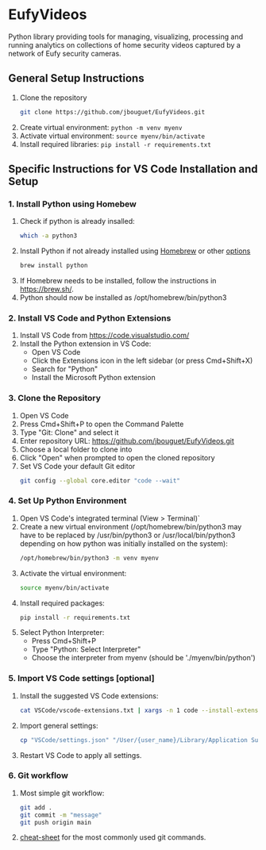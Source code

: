 # EufyVideos

Python library providing tools for managing, visualizing, processing and running
analytics on collections of home security videos captured by a network of Eufy
security cameras.

## General Setup Instructions

1. Clone the repository
   ```bash
   git clone https://github.com/jbouguet/EufyVideos.git
   ```
2. Create virtual environment: `python -m venv myenv`
3. Activate virtual environment: `source myenv/bin/activate`
4. Install required libraries: `pip install -r requirements.txt`

## Specific Instructions for VS Code Installation and Setup

### 1. Install Python using Homebew

1. Check if python is already insalled:
   ```bash
   which -a python3
   ```
2. Install Python if not already installed using [Homebrew](https://mac.install.guide/python/brew) or other [options](https://mac.install.guide/python/install)
   ```bash
   brew install python
   ```
3. If Homebrew needs to be installed, follow the instructions in https://brew.sh/.
4. Python should now be installed as /opt/homebrew/bin/python3

### 2. Install VS Code and Python Extensions
1. Install VS Code from https://code.visualstudio.com/
2. Install the Python extension in VS Code:
   - Open VS Code
   - Click the Extensions icon in the left sidebar (or press Cmd+Shift+X)
   - Search for "Python"
   - Install the Microsoft Python extension

### 3. Clone the Repository
1. Open VS Code
2. Press Cmd+Shift+P to open the Command Palette
3. Type "Git: Clone" and select it
4. Enter repository URL: https://github.com/jbouguet/EufyVideos.git
5. Choose a local folder to clone into
6. Click "Open" when prompted to open the cloned repository
7. Set VS Code your default Git editor
   ```bash
   git config --global core.editor "code --wait"
   ```

### 4. Set Up Python Environment
1. Open VS Code's integrated terminal (View > Terminal)`
2. Create a new virtual environment (/opt/homebrew/bin/python3 may have to be replaced by /usr/bin/python3 or /usr/local/bin/python3 depending on how python was initially installed on the system):
   ```bash
   /opt/homebrew/bin/python3 -m venv myenv
   ```
3. Activate the virtual environment:
   ```bash
   source myenv/bin/activate
   ```
4. Install required packages:
   ```bash
   pip install -r requirements.txt
   ```
5. Select Python Interpreter:
   - Press Cmd+Shift+P
   - Type "Python: Select Interpreter"
   - Choose the interpreter from myenv (should be './myenv/bin/python')

### 5. Import VS Code settings [optional]

1. Install the suggested VS Code extensions:
   ```bash
   cat VSCode/vscode-extensions.txt | xargs -n 1 code --install-extension
   ```
2. Import general settings:
   ```bash
   cp "VSCode/settings.json" "/User/{user_name}/Library/Application Support/Code/User/settings.json"
   ```
3. Restart VS Code to apply all settings.

### 6. Git workflow

1. Most simple git workflow:
   ```bash
   git add .
   git commit -m "message"
   git push origin main
   ```
2. [cheat-sheet](https://education.github.com/git-cheat-sheet-education.pdf) for the most commonly used git commands.
